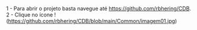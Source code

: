 1 - Para abrir o projeto basta navegue até https://github.com/rbhering/CDB.
2 - Clique no ícone 
!(https://github.com/rbhering/CDB/blob/main/Common/imagem01.jpg)
